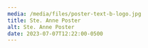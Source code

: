 ```yaml
---
media: /media/files/poster-text-b-logo.jpg
title: Ste. Anne Poster
alt: Ste. Anne Poster
date: 2023-07-07T12:22:00-0500
---
```

